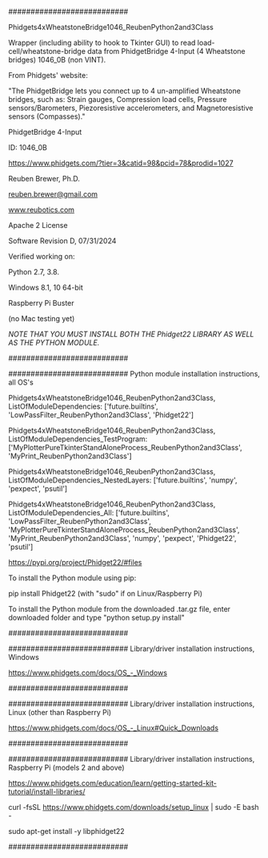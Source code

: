 ###########################

Phidgets4xWheatstoneBridge1046_ReubenPython2and3Class

Wrapper (including ability to hook to Tkinter GUI) to read load-cell/wheatstone-bridge data from PhidgetBridge 4-Input (4 Wheatstone bridges) 1046_0B (non VINT).

From Phidgets' website:

"The PhidgetBridge lets you connect up to 4 un-amplified Wheatstone bridges, such as:
Strain gauges, Compression load cells, Pressure sensors/Barometers, Piezoresistive accelerometers, and Magnetoresistive sensors (Compasses)."

PhidgetBridge 4-Input

ID: 1046_0B

https://www.phidgets.com/?tier=3&catid=98&pcid=78&prodid=1027

Reuben Brewer, Ph.D.

reuben.brewer@gmail.com

www.reubotics.com

Apache 2 License

Software Revision D, 07/31/2024

Verified working on: 

Python 2.7, 3.8.

Windows 8.1, 10 64-bit

Raspberry Pi Buster 

(no Mac testing yet)

*NOTE THAT YOU MUST INSTALL BOTH THE Phidget22 LIBRARY AS WELL AS THE PYTHON MODULE.*

###########################

########################### Python module installation instructions, all OS's

Phidgets4xWheatstoneBridge1046_ReubenPython2and3Class, ListOfModuleDependencies: ['future.builtins', 'LowPassFilter_ReubenPython2and3Class', 'Phidget22']

Phidgets4xWheatstoneBridge1046_ReubenPython2and3Class, ListOfModuleDependencies_TestProgram: ['MyPlotterPureTkinterStandAloneProcess_ReubenPython2and3Class', 'MyPrint_ReubenPython2and3Class']

Phidgets4xWheatstoneBridge1046_ReubenPython2and3Class, ListOfModuleDependencies_NestedLayers: ['future.builtins', 'numpy', 'pexpect', 'psutil']

Phidgets4xWheatstoneBridge1046_ReubenPython2and3Class, ListOfModuleDependencies_All: ['future.builtins', 'LowPassFilter_ReubenPython2and3Class', 'MyPlotterPureTkinterStandAloneProcess_ReubenPython2and3Class', 'MyPrint_ReubenPython2and3Class', 'numpy', 'pexpect', 'Phidget22', 'psutil']

https://pypi.org/project/Phidget22/#files

To install the Python module using pip:

pip install Phidget22 (with "sudo" if on Linux/Raspberry Pi)

To install the Python module from the downloaded .tar.gz file, enter downloaded folder and type "python setup.py install"

###########################

########################### Library/driver installation instructions, Windows

https://www.phidgets.com/docs/OS_-_Windows

###########################

########################### Library/driver installation instructions, Linux (other than Raspberry Pi)

https://www.phidgets.com/docs/OS_-_Linux#Quick_Downloads

###########################

########################### Library/driver installation instructions, Raspberry Pi (models 2 and above)

https://www.phidgets.com/education/learn/getting-started-kit-tutorial/install-libraries/

curl -fsSL https://www.phidgets.com/downloads/setup_linux | sudo -E bash -

sudo apt-get install -y libphidget22
 
###########################
